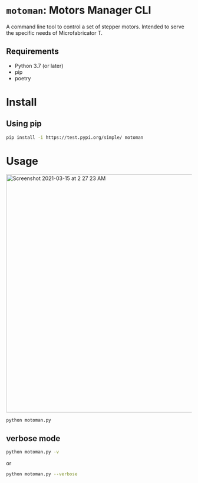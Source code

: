 # `motoman`: Motors Manager CLI

A command line tool to control a set of stepper motors. Intended to serve the specific needs of Microfabricator T.

## Requirements
- Python 3.7 (or later)
- pip
- poetry

# Install

## Using pip
```bash
pip install -i https://test.pypi.org/simple/ motoman
```

# Usage
<img width="645" alt="Screenshot 2021-03-15 at 2 27 23 AM" src="https://user-images.githubusercontent.com/33483920/111083938-1dd29400-8536-11eb-99e8-800182b5d991.png">

```bash
python motoman.py
```

## verbose mode
```bash
python motoman.py -v
```
or
```bash
python motoman.py --verbose
```
